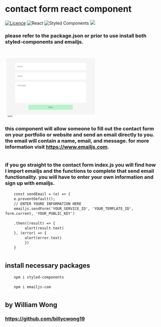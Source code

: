 # contact form react component 

[![Licence](https://img.shields.io/github/license/Ileriayo/markdown-badges?style=for-the-badge)](./LICENSE)
![React](https://img.shields.io/badge/react-%2320232a.svg?style=for-the-badge&logo=react&logoColor=%2361DAFB)
![Styled Components](https://img.shields.io/badge/styled--components-DB7093?style=for-the-badge&logo=styled-components&logoColor=white)
<img src='https://res.cloudinary.com/practicaldev/image/fetch/s--E7SQLjAt--/c_imagga_scale,f_auto,fl_progressive,h_420,q_auto,w_1000/https://dev-to-uploads.s3.amazonaws.com/uploads/articles/5d14su1hfqzbeqa2qhbr.png' height='27.5'>



### please refer to the package.json or prior to use install both styled-components and emailjs.

#

<img src="./public/contactformscreenshot.png" height='200'>

### this component will allow someone to fill out the contact form on your portfolio or website and send an email directly to you. the email will contain a name, email, and message. for more information visit https://www.emailjs.com. 

#

### if you go straight to the contact form index.js you will find how I import emailjs and the functions to complete that send email functionality. you will have to enter your own information and sign up with emailjs.

        const sendEmail = (e) => {
        e.preventDefault();
        // ENTER YOURE INFORMATION HERE
        emailjs.sendForm('YOUR_SERVICE_ID', 'YOUR_TEMPLATE_ID', form.current, 'YOUR_PUBLIC_KEY')

        .then((result) => {
             alert(result.text)
        }, (error) => {
             alert(error.text)
             })  
        }

#

## install necessary packages 

        npm i styled-components

        npm i emailjs-com

#

## by William Wong
### https://github.com/billycwong19
